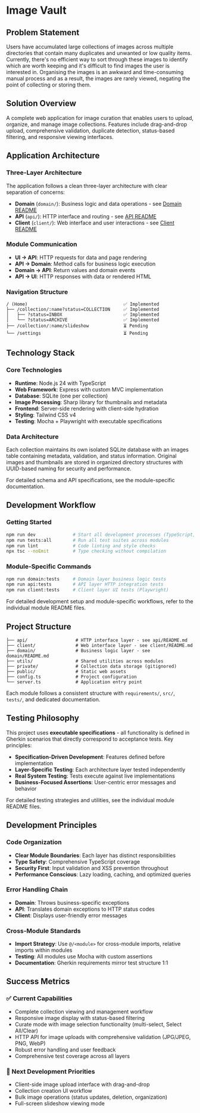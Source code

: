 # Image Vault

## Problem Statement
Users have accumulated large collections of images across multiple directories that contain many duplicates and unwanted or low quality items. Currently, there's no efficient way to sort through these images to identify which are worth keeping and it's difficult to find images the user is interested in. Organising the images is an awkward and time-consuming manual process and as a result, the images are rarely viewed, negating the point of collecting or storing them.

## Solution Overview
A complete web application for image curation that enables users to upload, organize, and manage image collections. Features include drag-and-drop upload, comprehensive validation, duplicate detection, status-based filtering, and responsive viewing interfaces.

## Application Architecture

### Three-Layer Architecture
The application follows a clean three-layer architecture with clear separation of concerns:

- **Domain** (`domain/`): Business logic and data operations - see [Domain README](domain/README.md)
- **API** (`api/`): HTTP interface and routing - see [API README](api/README.md)
- **Client** (`client/`): Web interface and user interactions - see [Client README](client/README.md)

### Module Communication
- **UI → API**: HTTP requests for data and page rendering
- **API → Domain**: Method calls for business logic execution
- **Domain → API**: Return values and domain events
- **API → UI**: HTTP responses with data or rendered HTML

### Navigation Structure
```
/ (Home)                                    ✅ Implemented
├── /collection/:name?status=COLLECTION     ✅ Implemented
│   ├── ?status=INBOX                       ✅ Implemented
│   └── ?status=ARCHIVE                     ✅ Implemented
├── /collection/:name/slideshow             ⏳ Pending
└── /settings                               ⏳ Pending
```

## Technology Stack

### Core Technologies
- **Runtime**: Node.js 24 with TypeScript
- **Web Framework**: Express with custom MVC implementation
- **Database**: SQLite (one per collection)
- **Image Processing**: Sharp library for thumbnails and metadata
- **Frontend**: Server-side rendering with client-side hydration
- **Styling**: Tailwind CSS v4
- **Testing**: Mocha + Playwright with executable specifications

### Data Architecture
Each collection maintains its own isolated SQLite database with an images table containing metadata, validation, and status information. Original images and thumbnails are stored in organized directory structures with UUID-based naming for security and performance.

For detailed schema and API specifications, see the module-specific documentation.

## Development Workflow

### Getting Started
```bash
npm run dev              # Start all development processes (TypeScript, CSS, server)
npm run tests:all        # Run all test suites across modules
npm run lint             # Code linting and style checks
npx tsc --noEmit         # Type checking without compilation
```

### Module-Specific Commands
```bash
npm run domain:tests     # Domain layer business logic tests
npm run api:tests        # API layer HTTP integration tests
npm run client:tests     # Client layer UI tests (Playwright)
```

For detailed development setup and module-specific workflows, refer to the individual module README files.

## Project Structure

```
├── api/                  # HTTP interface layer - see api/README.md
├── client/               # Web interface layer - see client/README.md
├── domain/               # Business logic layer - see domain/README.md
├── utils/                # Shared utilities across modules
├── private/              # Collection data storage (gitignored)
├── public/               # Static web assets
├── config.ts             # Project configuration
└── server.ts             # Application entry point
```

Each module follows a consistent structure with `requirements/`, `src/`, `tests/`, and dedicated documentation.

## Testing Philosophy

This project uses **executable specifications** - all functionality is defined in Gherkin scenarios that directly correspond to acceptance tests. Key principles:

- **Specification-Driven Development**: Features defined before implementation
- **Layer-Specific Testing**: Each architecture layer tested independently
- **Real System Testing**: Tests execute against live implementations
- **Business-Focused Assertions**: User-centric error messages and behavior

For detailed testing strategies and utilities, see the individual module README files.

## Development Principles

### Code Organization
- **Clear Module Boundaries**: Each layer has distinct responsibilities
- **Type Safety**: Comprehensive TypeScript coverage
- **Security First**: Input validation and XSS prevention throughout
- **Performance Conscious**: Lazy loading, caching, and optimized queries

### Error Handling Chain
- **Domain**: Throws business-specific exceptions
- **API**: Translates domain exceptions to HTTP status codes
- **Client**: Displays user-friendly error messages

### Cross-Module Standards
- **Import Strategy**: Use `@/<module>` for cross-module imports, relative imports within modules
- **Testing**: All modules use Mocha with custom assertions
- **Documentation**: Gherkin requirements mirror test structure 1:1

## Success Metrics

### ✅ Current Capabilities
- Complete collection viewing and management workflow
- Responsive image display with status-based filtering
- Curate mode with image selection functionality (multi-select, Select All/Clear)
- HTTP API for image uploads with comprehensive validation (JPG/JPEG, PNG, WebP)
- Robust error handling and user feedback
- Comprehensive test coverage across all layers

### 🎯 Next Development Priorities
- Client-side image upload interface with drag-and-drop
- Collection creation UI workflow
- Bulk image operations (status updates, deletion, organization)
- Full-screen slideshow viewing mode